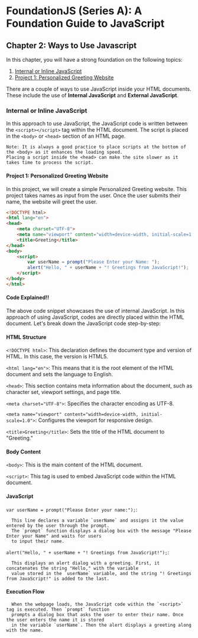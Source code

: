 # FoundationJS (Series A): A Foundation Guide to JavaScript

## Chapter 2: Ways to Use Javascript

In this chapter, you will have a strong foundation on the following topics: 

1. [Internal or Inline JavaScript](#internal-or-inline-javascript)
2. [Project 1: Personalized Greeting Website](#project-1-personalized-greeting-website)
   
There are a couple of ways to use JavaScript inside your HTML documents. These include the use of **Internal JavaScript** and **External JavaScript**.
    
### Internal or Inline JavaScript

In this approach to use JavaScript, the JavaScript code is  written between the `<script></script>` tag within the HTML document. The script is placed in the `<body>` or `<head>` section of an HTML page.

    Note: It is always a good practice to place scripts at the bottom of the <body> as it enhances the loading speed. 
    Placing a script inside the <head> can make the site slower as it takes time to process the script.

#### Project 1: Personalized Greeting Website

In this project, we will create a simple Personalized Greeting website. This project takes names as input from the user. Once the user submits their name, the website will greet the user.

```html
<!DOCTYPE html>
<html lang="en">
<head>
    <meta charset="UTF-8">
    <meta name="viewport" content="width=device-width, initial-scale=1.0">
    <title>Greeting</title>
</head>
<body>
    <script>
        var userName = prompt("Please Enter your Name: ");
        alert("Hello, " + userName + "! Greetings from JavaScript!");
    </script>
</body>
</html>
```
#### Code Explained!!

The above code snippet showcases the use of internal JavaScript. In this approach of using JavaScript, codes are directly placed within the HTML document. Let's break down the JavaScript code step-by-step:

#### HTML Structure

   `<!DOCTYPE html>`: This declaration defines the document type and version of HTML. In this case, the version is HTML5. 

   `<html lang="en">`: This means that it is the root element of the HTML document and sets the language to English.

   `<head>`: This section contains meta information about the document, such as character set, viewport settings, and page title.

   `<meta charset="UTF-8">`: Specifies the character encoding as UTF-8.

   `<meta name="viewport" content="width=device-width, initial-scale=1.0">`: Configures the viewport for responsive design.

   `<title>Greeting</title>`: Sets the title of the HTML document to "Greeting."

#### Body Content

   `<body>`: This is the main content of the HTML document.
      
   `<script>`: This tag is used to embed JavaScript code within the HTML document.

#### JavaScript

   `var userName = prompt("Please Enter your name:");`: 
   
      This line declares a variable `userName` and assigns it the value entered by the user through the prompt. 
      The `prompt` function displays a dialog box with the message "Please Enter your Name" and waits for users 
      to input their name.
   
   `alert("Hello, " + userName + "! Greetings from JavaScript!");`: 
   
      This displays an alert dialog with a greeting. First, it concatenates the string "Hello," with the variable 
      value stored in the `userName` variable, and the string "! Greetings from JavaScript!" is added to the last.

#### Execution Flow

      When the webpage loads, the JavaScript code within the `<script>` tag is executed. Then `prompt` function 
      prompts a dialog box that asks the user to enter their name. Once the user enters the name it is stored 
      in the variable `userName`. Then the alert displays a greeting along with the name.

    



